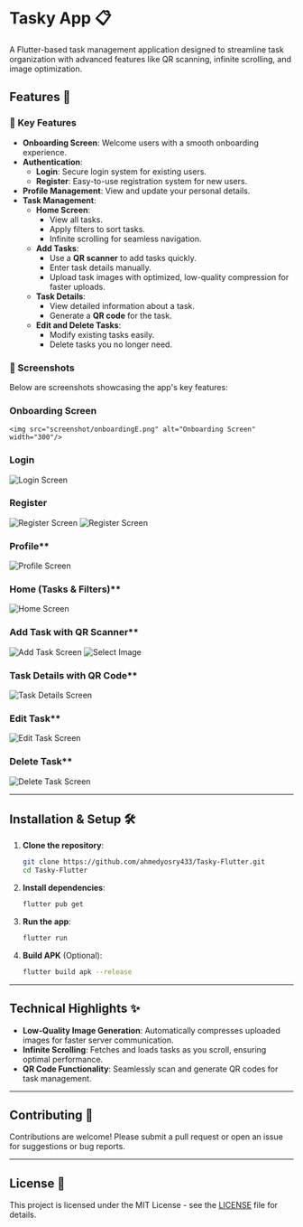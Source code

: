# Tasky App 📋

A Flutter-based task management application designed to streamline task organization with advanced features like QR scanning, infinite scrolling, and image optimization.

## Features 🚀

### 🌟 Key Features

- **Onboarding Screen**: Welcome users with a smooth onboarding experience.
- **Authentication**:
  - **Login**: Secure login system for existing users.
  - **Register**: Easy-to-use registration system for new users.
- **Profile Management**: View and update your personal details.
- **Task Management**:
  - **Home Screen**:
    - View all tasks.
    - Apply filters to sort tasks.
    - Infinite scrolling for seamless navigation.
  - **Add Tasks**:
    - Use a **QR scanner** to add tasks quickly.
    - Enter task details manually.
    - Upload task images with optimized, low-quality compression for faster uploads.
  - **Task Details**:
    - View detailed information about a task.
    - Generate a **QR code** for the task.
  - **Edit and Delete Tasks**:
    - Modify existing tasks easily.
    - Delete tasks you no longer need.

### 📸 Screenshots

Below are screenshots showcasing the app's key features:

 ### Onboarding Screen
    <img src="screenshot/onboardingE.png" alt="Onboarding Screen" width="300"/>
   

 ### Login
 
   ![Login Screen](screenshot/loginE.png)

### Register 
   ![Register Screen](screenshot/signupE.png)
   ![Register Screen](screenshot/signup2E.png)

 ### Profile**  
   ![Profile Screen](screenshot/profileE.png)

 ### Home (Tasks & Filters)**  
   ![Home Screen](screenshot/taskesE.png)

 ### Add Task with QR Scanner**  
   ![Add Task Screen](screenshot/add_taskE.png)
   ![Select Image](screenshot/select_imageE.png)

### Task Details with QR Code**  
   ![Task Details Screen](screenshot/detailsE.png)

 ### Edit Task**  
   ![Edit Task Screen](screenshot/edit.png)

 ### Delete Task**  
   ![Delete Task Screen](screenshot/delete.png)

---

## Installation & Setup 🛠️

1. **Clone the repository**:

   ```bash
   git clone https://github.com/ahmedyosry433/Tasky-Flutter.git
   cd Tasky-Flutter
   ```

2. **Install dependencies**:

   ```bash
   flutter pub get
   ```

3. **Run the app**:

   ```bash
   flutter run
   ```

4. **Build APK** (Optional):
   ```bash
   flutter build apk --release
   ```

---

## Technical Highlights ✨

- **Low-Quality Image Generation**: Automatically compresses uploaded images for faster server communication.
- **Infinite Scrolling**: Fetches and loads tasks as you scroll, ensuring optimal performance.
- **QR Code Functionality**: Seamlessly scan and generate QR codes for task management.

---

## Contributing 🤝

Contributions are welcome! Please submit a pull request or open an issue for suggestions or bug reports.

---

## License 📄

This project is licensed under the MIT License - see the [LICENSE](LICENSE) file for details.
